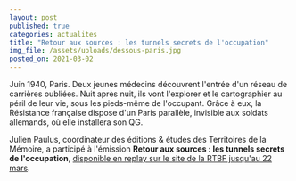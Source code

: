 ```yaml
---
layout: post
published: true
categories: actualites
title: "Retour aux sources : les tunnels secrets de l'occupation"
img_file: /assets/uploads/dessous-paris.jpg
posted_on: 2021-03-02
---
```

Juin 1940, Paris. Deux jeunes médecins découvrent l'entrée d'un réseau de carrières oubliées. Nuit après nuit, ils vont l'explorer et le cartographier au péril de leur vie, sous les pieds-même de l'occupant. Grâce à eux, la Résistance française dispose d'un Paris parallèle, invisible aux soldats allemands, où elle installera son QG.

Julien Paulus, coordinateur des éditions & études des Territoires de la Mémoire, a participé à l'émission **Retour aux sources : les tunnels secrets de l'occupation**, [disponible en replay sur le site de la RTBF jusqu'au 22 mars](https://www.rtbf.be/auvio/detail_retour-aux-sources?id=2737766).